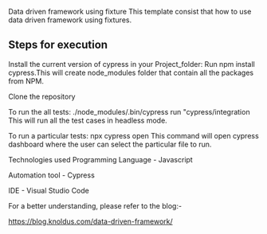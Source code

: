 Data driven framework using fixture
This template consist that how to use data driven framework using fixtures.

## Steps for execution
Install the current version of cypress in your Project_folder: Run npm install cypress.This will create node_modules folder that contain all the packages from NPM.

Clone the repository

To run the all tests:
./node_modules/.bin/cypress run "cypress/integration This will run all the test cases in headless mode.

To run a particular tests:
npx cypress open This command will open cypress dashboard where the user can select the particular file to run.

Technologies used
Programming Language - Javascript

Automation tool - Cypress

IDE - Visual Studio Code

For a better understanding, please refer to the blog:-

https://blog.knoldus.com/data-driven-framework/
